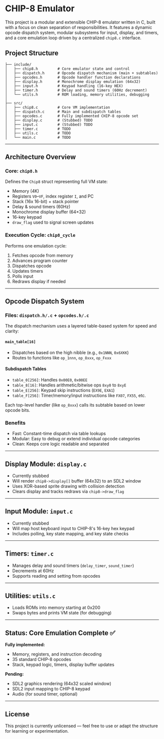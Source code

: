 # CHIP-8 Emulator

This project is a modular and extensible CHIP-8 emulator written in C, built with a focus on clean separation of responsibilities. It features a dynamic opcode dispatch system, modular subsystems for input, display, and timers, and a core emulation loop driven by a centralized `chip8.c` interface.

## Project Structure

```
├── include/
│   ├── chip8.h         # Core emulator state and control
│   ├── dispatch.h      # Opcode dispatch mechanism (main + subtables)
│   ├── opcodes.h       # Opcode handler function declarations
│   ├── display.h       # Monochrome display emulation (64x32)
│   ├── input.h         # Keypad handling (16-key HEX)
│   ├── timer.h         # Delay and sound timers (60Hz decrement)
│   └── utils.h         # ROM loading, memory utilities, debugging
│
├── src/
│   ├── chip8.c         # Core VM implementation
│   ├── dispatch.c      # Main and subdispatch tables
│   ├── opcodes.c       # Fully implemented CHIP-8 opcode set
│   ├── display.c       # (Stubbed) TODO
│   ├── input.c         # (Stubbed) TODO
│   ├── timer.c         # TODO
│   ├── utils.c         # TODO
│   └── main.c          # TODO
```

---

## Architecture Overview

### Core: `chip8.h`
Defines the `Chip8` struct representing full VM state:
- Memory (4K)
- Registers `V0`–`VF`, index register `I`, and PC
- Stack (16x 16-bit) + stack pointer
- Delay & sound timers (60Hz)
- Monochrome display buffer (64×32)
- 16-key keypad
- `draw_flag` used to signal screen updates

### Execution Cycle: `chip8_cycle`
Performs one emulation cycle:
1. Fetches opcode from memory
2. Advances program counter
3. Dispatches opcode
4. Updates timers
5. Polls input
6. Redraws display if needed

---

## Opcode Dispatch System

### Files: `dispatch.h/.c` + `opcodes.h/.c`

The dispatch mechanism uses a layered table-based system for speed and clarity:

#### `main_table[16]`
- Dispatches based on the high nibble (e.g., `0x1NNN`, `0x6XKK`)
- Routes to functions like `op_1nnn`, `op_8xxx`, `op_Fxxx`

#### Subdispatch Tables
- `table_0[256]`: Handles `0x00E0`, `0x00EE`
- `table_8[16]`: Handles arithmetic/bitwise ops `8xy0` to `8xyE`
- `table_E[256]`: Keypad skip instructions (`EX9E`, `EXA1`)
- `table_F[256]`: Timer/memory/input instructions like `FX07`, `FX55`, etc.

Each top-level handler (like `op_8xxx`) calls its subtable based on lower opcode bits.

### Benefits
- Fast: Constant-time dispatch via table lookups
- Modular: Easy to debug or extend individual opcode categories
- Clean: Keeps core logic readable and separated

---

## Display Module: `display.c`
- Currently stubbed
- Will render `chip8->display[]` buffer (64x32) to an SDL2 window
- Uses XOR-based sprite drawing with collision detection
- Clears display and tracks redraws via `chip8->draw_flag`

---

## Input Module: `input.c`
- Currently stubbed
- Will map host keyboard input to CHIP-8's 16-key hex keypad
- Includes polling, key state mapping, and key state checks

---

## Timers: `timer.c`
- Manages delay and sound timers (`delay_timer`, `sound_timer`)
- Decrements at 60Hz
- Supports reading and setting from opcodes

---

## Utilities: `utils.c`
- Loads ROMs into memory starting at 0x200
- Swaps bytes and prints VM state (for debugging)

---

## Status: Core Emulation Complete ✅

**Fully implemented:**
- Memory, registers, and instruction decoding
- 35 standard CHIP-8 opcodes
- Stack, keypad logic, timers, display buffer updates

**Pending:**
- SDL2 graphics rendering (64x32 scaled window)
- SDL2 input mapping to CHIP-8 keypad
- Audio (for sound timer, optional)

---

## License
This project is currently unlicensed — feel free to use or adapt the structure for learning or experimentation.

